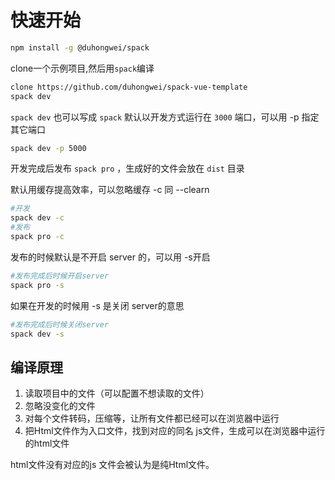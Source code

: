 # 快速开始
 
``` bash
npm install -g @duhongwei/spack
```
clone一个示例项目,然后用`spack`编译

``` bash
clone https://github.com/duhongwei/spack-vue-template
spack dev
```
`spack dev` 也可以写成 `spack`
默认以开发方式运行在 `3000` 端口，可以用 -p 指定其它端口 
``` bash
spack dev -p 5000
```

开发完成后发布 `spack pro` ，生成好的文件会放在 `dist` 目录

默认用缓存提高效率，可以忽略缓存 -c 同 --clearn

``` bash
#开发
spack dev -c
#发布
spack pro -c
```
发布的时候默认是不开启 server 的，可以用 -s开启

``` bash
#发布完成后时候开启server
spack pro -s
```

如果在开发的时候用 -s 是关闭 server的意思

``` bash
#发布完成后时候关闭server
spack dev -s
```
## 编译原理 ##

1. 读取项目中的文件（可以配置不想读取的文件）
2. 忽略没变化的文件
2. 对每个文件转码，压缩等，让所有文件都已经可以在浏览器中运行
3. 把Html文件作为入口文件，找到对应的同名 js文件，生成可以在浏览器中运行的html文件

html文件没有对应的js 文件会被认为是纯Html文件。
